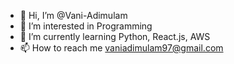 - 👋 Hi, I’m @Vani-Adimulam
- 👀 I’m interested in Programming
- 🌱 I’m currently learning Python, React.js, AWS
- 📫 How to reach me vaniadimulam97@gmail.com

<!---
Vani-Adimulam/Vani-Adimulam is a ✨ special ✨ repository because its `README.md` (this file) appears on your GitHub profile.
You can click the Preview link to take a look at your changes.
--->
